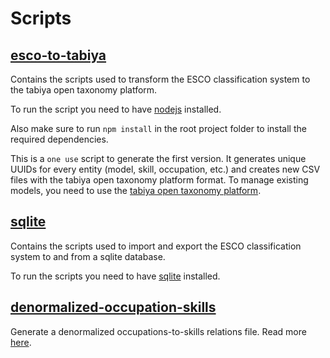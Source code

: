 # Scripts

## [esco-to-tabiya](esco-to-tabiya)

Contains the scripts used to transform the ESCO classification system to the tabiya open taxonomy platform.

To run the script you need to have [nodejs](https://nodejs.org/en/) installed.

Also make sure to run `npm install` in the root project folder to install the required dependencies.

This is a `one use` script to generate the first version. 
It generates unique UUIDs for every entity (model, skill, occupation, etc.) and creates new CSV files with the tabiya open taxonomy platform format. 
To manage existing models, you need to use the [tabiya open taxonomy platform](https://github.com/tabiya-tech/taxonomy-model-application/).

## [sqlite](sqlite)

Contains the scripts used to import and export the ESCO classification system to and from a sqlite database.

To run the scripts you need to have [sqlite](https://www.sqlite.org/index.html) installed.

## [denormalized-occupation-skills](denormalized-occupation-skills)

Generate a denormalized occupations-to-skills relations file.
Read more [here](denormalized-occupation-skills).
